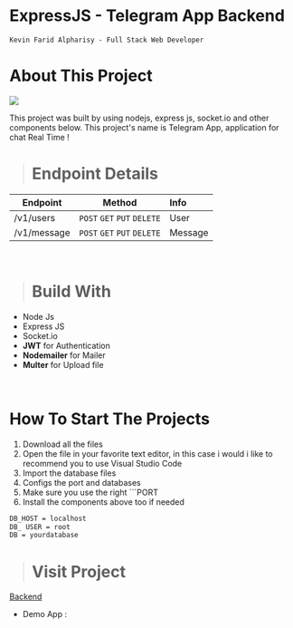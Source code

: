 # ExpressJS - Telegram App Backend
    Kevin Farid Alpharisy - Full Stack Web Developer

# About This Project 
<img src="https://miro.medium.com/max/365/1*d2zLEjERsrs1Rzk_95QU9A.png" style="margin-left: auto; margin-right: auto;" />
<p> This project was built by using nodejs, express js, socket.io and other components below. This project's name is Telegram App, application for chat Real Time ! </p>

># Endpoint Details
| Endpoint      | Method           | Info |
| ------------- |:-------------:|:---|
| /v1/users  | `POST` `GET` `PUT` `DELETE` | User |
| /v1/message | `POST` `GET` `PUT` `DELETE` | Message |

<br>

># Build With

* Node Js
* Express JS
* Socket.io
* **JWT** for Authentication
* **Nodemailer** for Mailer
* **Multer** for Upload file

<br>



# How To Start The Projects
<ol>
  <li> Download all the files </li>
  <li> Open the file in your favorite text editor, in this case i would i like to recommend you to use Visual Studio Code </li>
  <li> Import the database files  </li>
  <li> Configs the port and databases  </li>     
  <li> Make sure you use the right ```PORT  </li>
  <li> Install the components above too if needed  </li>
</ol>


```bash
DB_HOST = localhost
DB_ USER = root
DB = yourdatabase
```

># Visit Project
[Backend](https://github.com/kevinfaridap/zwallet-backend)
* Demo App :


